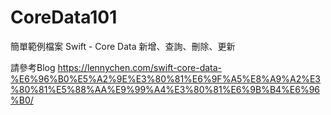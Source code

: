 # CoreData101

簡單範例檔案
Swift - Core Data 新增、查詢、刪除、更新 

請參考Blog 
https://lennychen.com/swift-core-data-%E6%96%B0%E5%A2%9E%E3%80%81%E6%9F%A5%E8%A9%A2%E3%80%81%E5%88%AA%E9%99%A4%E3%80%81%E6%9B%B4%E6%96%B0/
